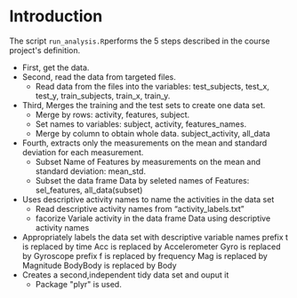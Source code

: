 # Introduction

The script `run_analysis.R`performs the 5 steps described in the course project's definition.

* First, get the data.
* Second, read the data from targeted files.
  - Read data from the files into the variables:
    test_subjects,
    test_x,
    test_y,
    train_subjects,
    train_x,
    train_y.
* Third, Merges the training and the test sets to create one data set.
  - Merge by rows:
    activity,
    features,
    subject.
  - Set names to variables:
    subject,
    activity,
    features_names.
  - Merge by column to obtain whole data.
    subject_activity,
    all_data
* Fourth, extracts only the measurements on the mean and standard deviation for each measurement.
  - Subset Name of Features by measurements on the mean and standard deviation:
    mean_std.
  - Subset the data frame Data by seleted names of Features:
    sel_features,
    all_data(subset)
* Uses descriptive activity names to name the activities in the data set
  - Read descriptive activity names from “activity_labels.txt”
  - facorize Variale activity in the data frame Data using descriptive activity names
* Appropriately labels the data set with descriptive variable names
  prefix t is replaced by time
  Acc is replaced by Accelerometer
  Gyro is replaced by Gyroscope
  prefix f is replaced by frequency
  Mag is replaced by Magnitude
  BodyBody is replaced by Body
* Creates a second,independent tidy data set and ouput it
  - Package "plyr" is used.
